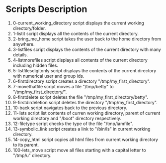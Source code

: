 # Scripts Description
1. 0-current_working_directory script displays the current working directory/folder.
2. 1-listit script displays all the contents of the current directory.
3. 2-bring_me_home script takes the user back to the home directory from anywhere.
4. 3-listfiles script displays the contents of the current directory with many details.
5. 4-listmorefiles script displays all contents of the current directory including hidden files.
6. 5-listfilesdigitonly script displays the contents of the current directory with numerical user and group ids.
7. 6-firstdirectory script creates a directory "/tmp/my_first_directory".
8. 7-movethatfile script moves a file "/tmp/betty" to "/tmp/my_first_directory/".
9. 8-firstdelete script deletes the file "/tmp/my_first_directory/betty".
10. 9-firstdirdeletion script deletes the directory "/tmp/my_first_directory".
11. 10-back script navigates back to the previous directory.
12. 11-lists script list contents of curren working directory, parent of current working directory and "/boot" directory respectively.
13. 12-filetype script checks the type of the file "/tmp/iamfile".
14. 13-symbolic_link script creates a link to "/bin/ls" in current working directory.
15. 14-copy_html script copies all html files from current working directory to its parent.
16. 100-lets_move script move all files starting with a capital letter to "/tmp/u" directory.
